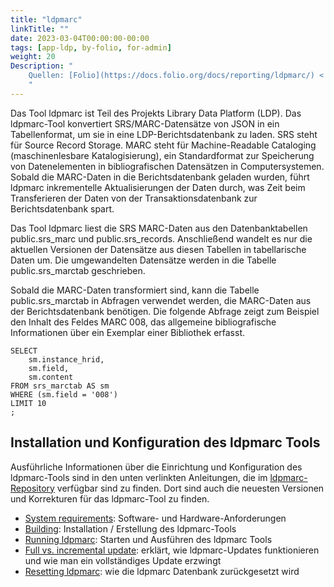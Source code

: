 ```yaml
---
title: "ldpmarc"
linkTitle: ""
date: 2023-03-04T00:00:00-00:00
tags: [app-ldp, by-folio, for-admin]
weight: 20
Description: "
    Quellen: [Folio](https://docs.folio.org/docs/reporting/ldpmarc/) <!-- & [GBV](https://info.gebev.de/display/FOLIOGBVEXTERN/ldpmarc) -->
    "
---
```


Das Tool ldpmarc ist Teil des Projekts Library Data Platform (LDP). Das ldpmarc-Tool konvertiert SRS/MARC-Datensätze von JSON in ein Tabellenformat, um sie in eine LDP-Berichtsdatenbank zu laden. SRS steht für Source Record Storage. MARC steht für Machine-Readable Cataloging (maschinenlesbare Katalogisierung), ein Standardformat zur Speicherung von Datenelementen in bibliografischen Datensätzen in Computersystemen. Sobald die MARC-Daten in die Berichtsdatenbank geladen wurden, führt ldpmarc inkrementelle Aktualisierungen der Daten durch, was Zeit beim Transferieren der Daten von der Transaktionsdatenbank zur Berichtsdatenbank spart.

Das Tool ldpmarc liest die SRS MARC-Daten aus den Datenbanktabellen public.srs\_marc und public.srs\_records. Anschließend wandelt es nur die aktuellen Versionen der Datensätze aus diesen Tabellen in tabellarische Daten um. Die umgewandelten Datensätze werden in die Tabelle public.srs\_marctab geschrieben.

Sobald die MARC-Daten transformiert sind, kann die Tabelle public.srs\_marctab in Abfragen verwendet werden, die MARC-Daten aus der Berichtsdatenbank benötigen. Die folgende Abfrage zeigt zum Beispiel den Inhalt des Feldes MARC 008, das allgemeine bibliografische Informationen über ein Exemplar einer Bibliothek erfasst.

```
SELECT
    sm.instance_hrid,
    sm.field,
    sm.content
FROM srs_marctab AS sm
WHERE (sm.field = '008')
LIMIT 10
;
```

## Installation und Konfiguration des ldpmarc Tools

Ausführliche Informationen über die Einrichtung und Konfiguration des ldpmarc-Tools sind in den unten verlinkten Anleitungen, die im [ldpmarc-Repository](https://github.com/library-data-platform/ldpmarc) verfügbar sind zu finden. Dort sind auch die neuesten Versionen und Korrekturen für das ldpmarc-Tool zu finden.

* [System requirements](https://github.com/library-data-platform/ldpmarc/tree/v1.5.3#system-requirements): Software- und Hardware-Anforderungen
* [Building](https://github.com/library-data-platform/ldpmarc/tree/v1.5.3#building-ldpmarc): Installation / Erstellung des ldpmarc-Tools
* [Running ldpmarc](https://github.com/library-data-platform/ldpmarc/tree/v1.5.3#running-ldpmarc): Starten und Ausführen des ldpmarc Tools
* [Full vs. incremental update](https://github.com/library-data-platform/ldpmarc/tree/v1.5.3#full-vs-incremental-update): erklärt, wie ldpmarc-Updates funktionieren und wie man ein vollständiges Update erzwingt
* [Resetting ldpmarc](https://github.com/library-data-platform/ldpmarc/tree/v1.5.3#resetting-ldpmarc): wie die ldpmarc Datenbank zurückgesetzt wird
